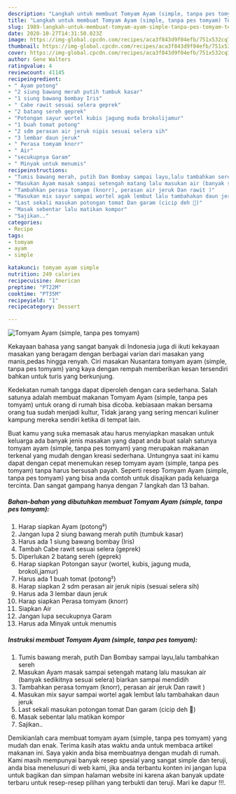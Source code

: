 ```yaml
---
description: "Langkah untuk membuat Tomyam Ayam (simple, tanpa pes tomyam) Teruji"
title: "Langkah untuk membuat Tomyam Ayam (simple, tanpa pes tomyam) Teruji"
slug: 1989-langkah-untuk-membuat-tomyam-ayam-simple-tanpa-pes-tomyam-teruji
date: 2020-10-27T14:31:50.023Z
image: https://img-global.cpcdn.com/recipes/aca3f843d9f04efb/751x532cq70/tomyam-ayam-simple-tanpa-pes-tomyam-foto-resep-utama.jpg
thumbnail: https://img-global.cpcdn.com/recipes/aca3f843d9f04efb/751x532cq70/tomyam-ayam-simple-tanpa-pes-tomyam-foto-resep-utama.jpg
cover: https://img-global.cpcdn.com/recipes/aca3f843d9f04efb/751x532cq70/tomyam-ayam-simple-tanpa-pes-tomyam-foto-resep-utama.jpg
author: Gene Walters
ratingvalue: 4
reviewcount: 41145
recipeingredient:
- " Ayam potong"
- "2 siung bawang merah putih tumbuk kasar"
- "1 siung bawang bombay Iris"
- " Cabe rawit sesuai selera geprek"
- "2 batang sereh geprek"
- "Potongan sayur wortel kubis jagung muda brokolijamur"
- "1 buah tomat potong"
- "2 sdm perasan air jeruk nipis sesuai selera sih"
- "3 lembar daun jeruk"
- " Perasa tomyam knorr"
- " Air"
- "secukupnya Garam"
- " Minyak untuk menumis"
recipeinstructions:
- "Tumis bawang merah, putih Dan Bombay sampai layu,lalu tambahkan sereh"
- "Masukan Ayam masak sampai setengah matang lalu masukan air (banyak sedikitnya sesuai selera) biarkan sampai mendidih"
- "Tambahkan perasa tomyam (knorr), perasan air jeruk Dan rawit )"
- "Masukan mix sayur sampai wortel agak lembut lalu tambahakan daun jeruk"
- "Last sekali masukan potongan tomat Dan garam (cicip deh 🤣)"
- "Masak sebentar lalu matikan kompor"
- "Sajikan.."
categories:
- Recipe
tags:
- tomyam
- ayam
- simple

katakunci: tomyam ayam simple 
nutrition: 249 calories
recipecuisine: American
preptime: "PT22M"
cooktime: "PT35M"
recipeyield: "1"
recipecategory: Dessert

---
```



![Tomyam Ayam (simple, tanpa pes tomyam)](https://img-global.cpcdn.com/recipes/aca3f843d9f04efb/751x532cq70/tomyam-ayam-simple-tanpa-pes-tomyam-foto-resep-utama.jpg)

Kekayaan bahasa yang sangat banyak di Indonesia juga di ikuti kekayaan masakan yang beragam dengan berbagai varian dari masakan yang manis,pedas hingga renyah. Ciri masakan Nusantara tomyam ayam (simple, tanpa pes tomyam) yang kaya dengan rempah memberikan kesan tersendiri bahkan untuk turis yang berkunjung.


Kedekatan rumah tangga dapat diperoleh dengan cara sederhana. Salah satunya adalah membuat makanan Tomyam Ayam (simple, tanpa pes tomyam) untuk orang di rumah bisa dicoba. kebiasaan makan bersama orang tua sudah menjadi kultur, Tidak jarang yang sering mencari kuliner kampung mereka sendiri ketika di tempat lain.



Buat kamu yang suka memasak atau harus menyiapkan masakan untuk keluarga ada banyak jenis masakan yang dapat anda buat salah satunya tomyam ayam (simple, tanpa pes tomyam) yang merupakan makanan terkenal yang mudah dengan kreasi sederhana. Untungnya saat ini kamu dapat dengan cepat menemukan resep tomyam ayam (simple, tanpa pes tomyam) tanpa harus bersusah payah.
Seperti resep Tomyam Ayam (simple, tanpa pes tomyam) yang bisa anda contoh untuk disajikan pada keluarga tercinta. Dan sangat gampang hanya dengan 7 langkah dan 13 bahan.


<!--inarticleads1-->

##### Bahan-bahan yang dibutuhkan membuat Tomyam Ayam (simple, tanpa pes tomyam):

1. Harap siapkan  Ayam (potong²)
1. Jangan lupa 2 siung bawang merah putih (tumbuk kasar)
1. Harus ada 1 siung bawang bombay (Iris)
1. Tambah  Cabe rawit sesuai selera (geprek)
1. Diperlukan 2 batang sereh (geprek)
1. Harap siapkan Potongan sayur (wortel, kubis, jagung muda, brokoli,jamur)
1. Harus ada 1 buah tomat (potong²)
1. Harap siapkan 2 sdm perasan air jeruk nipis (sesuai selera sih)
1. Harus ada 3 lembar daun jeruk
1. Harap siapkan  Perasa tomyam (knorr)
1. Siapkan  Air
1. Jangan lupa secukupnya Garam
1. Harus ada  Minyak untuk menumis




<!--inarticleads2-->

##### Instruksi membuat  Tomyam Ayam (simple, tanpa pes tomyam):

1. Tumis bawang merah, putih Dan Bombay sampai layu,lalu tambahkan sereh
1. Masukan Ayam masak sampai setengah matang lalu masukan air (banyak sedikitnya sesuai selera) biarkan sampai mendidih
1. Tambahkan perasa tomyam (knorr), perasan air jeruk Dan rawit )
1. Masukan mix sayur sampai wortel agak lembut lalu tambahakan daun jeruk
1. Last sekali masukan potongan tomat Dan garam (cicip deh 🤣)
1. Masak sebentar lalu matikan kompor
1. Sajikan..




Demikianlah cara membuat tomyam ayam (simple, tanpa pes tomyam) yang mudah dan enak. Terima kasih atas waktu anda untuk membaca artikel makanan ini. Saya yakin anda bisa membuatnya dengan mudah di rumah. Kami masih mempunyai banyak resep spesial yang sangat simple dan teruji, anda bisa menelusuri di web kami, jika anda terbantu konten ini jangan lupa untuk bagikan dan simpan halaman website ini karena akan banyak update terbaru untuk resep-resep pilihan yang terbukti dan teruji. Mari ke dapur !!!. 
